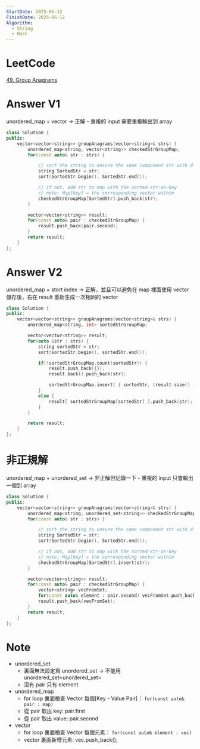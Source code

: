 ```yaml
---
StartDate: 2025-06-12
FinishDate: 2025-06-12
Algorithm:
  - String
  - Hash
---
```

# LeetCode
[49. Group Anagrams](https://leetcode.com/problems/group-anagrams/)

# Answer V1
unordered_map + vector -> 正解 - 重複的 input 需要重複輸出到 array
```Cpp
class Solution {
public:
	vector<vector<string>> groupAnagrams(vector<string>& strs) {
		unordered_map<string, vector<string>> checkedStrGroupMap;
		for(const auto& str : strs) {

			// sort the string to ensure the same component str with different char sequence reflects to the same key
			string SortedStr = str;
			sort(SortedStr.begin(), SortedStr.end());

			// if not, add str to map with the sorted-str-as-key
			// note: Map[key] = the corresponding vector within
			checkedStrGroupMap[SortedStr].push_back(str);
		}

		vector<vector<string>> result;
		for(const auto& pair : checkedStrGroupMap) {
			result.push_back(pair.second);
		}
		return result;
	}
};
```

# Answer V2
unordered_map + stort index -> 正解，並且可以避免在 map 裡面使用 vector 儲存後，右在 result 重新生成一次相同的 vector
```Cpp
class Solution {
public:
    vector<vector<string>> groupAnagrams(vector<string>& strs) {
        unordered_map<string, int> sortedStrGroupMap;

        vector<vector<string>> result;
        for(auto &str : strs) {
            string sortedStr = str;
            sort(sortedStr.begin(), sortedStr.end());

            if(!sortedStrGroupMap.count(sortedStr)) {
                result.push_back({});
                result.back().push_back(str);

                sortedStrGroupMap.insert( { sortedStr, (result.size() - 1) });
            }
            else {
                result[ sortedStrGroupMap[sortedStr] ].push_back(str);
            }
        }

        return result;
    }
};
```

# 非正規解
unordered_map + unordered_set -> 非正解但記錄一下 - 重複的 input 只會輸出一個到 array
```Cpp
class Solution {
public:
	vector<vector<string>> groupAnagrams(vector<string>& strs) {
		unordered_map<string, unordered_set<string>> checkedStrGroupMap;
		for(const auto& str : strs) {

			// sort the string to ensure the same component str with different char sequence reflects to the same key
			string SortedStr = str;
			sort(SortedStr.begin(), SortedStr.end());

			// if not, add str to map with the sorted-str-as-key
			// note: Map[key] = the corresponding vector within
			checkedStrGroupMap[SortedStr].insert(str);
		}

		vector<vector<string>> result;
		for(const auto& pair : checkedStrGroupMap) {
			vector<string> vecFromSet;
			for(const auto& element : pair.second) vecFromSet.push_back(element);
			result.push_back(vecFromSet);
		}
		return result;
	}
};
```

# Note
- unordered_set
	- 裏面無法設定爲 unordered_set -> 不能用 unordered_set<unordered_set<char>>
	- 沒有 pair 只有 element
- unordered_map
	- for loop 裏面檢查 Vector 每個[Key - Value Pair]： `for(const auto& pair : map)`
	- 從 pair 取出 key: pair.first
	- 從 pair 取出 value: pair.second
- vector
	- for loop 裏面檢查 Vector 每個元素： `for(const auto& element : vec)`
	- vector 裏面新增元素: vec.push_back();



